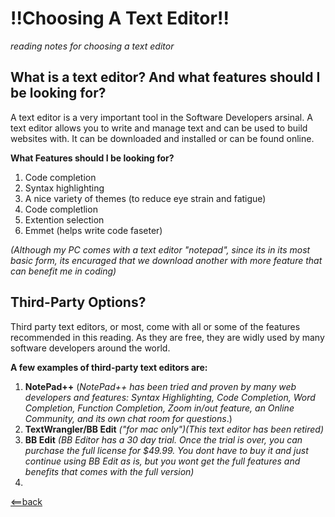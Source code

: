 # **!!Choosing A Text Editor!!**
*reading notes for choosing a text editor*


## **What is a text editor? And what features should I be looking for?**
A text editor is a very important tool in the Software Developers arsinal. A text editor allows you to write and manage 
text and can be used to build websites with. It can be downloaded and installed or can be found online.

**What Features should I be looking for?**
1. Code completion
2. Syntax highlighting
3. A nice variety of themes (to reduce eye strain and fatigue)
4. Code completlion
5. Extention selection
6. Emmet (helps write code faseter)

*(Although my PC comes with a text editor "notepad", since its in its most basic form, its encuraged that we download
another with more feature that can benefit me in coding)*


## **Third-Party Options?**
Third party text editors, or most, come with all or some of the features recommended in this reading. As they are free,
they are widly used by many software developers around the world.

**A few examples of third-party text editors are:**
1. **NotePad++** (*NotePad++ has been tried and proven by many web developers and features: Syntax Highlighting, Code Completion, Word Completion, Function Completion, Zoom in/out feature, an Online Community, and its own chat room for questions*.)
2. **TextWrangler/BB Edit** *("for mac only")(This text editor has been retired)*
3. **BB Edit** *(BB Editor has a 30 day trial. Once the trial is over, you can purchase the full license for $49.99. You dont have to buy it and just continue using BB Edit as is, but you wont get the full features and benefits that comes with the full version)*
4. 








[<==back](README.md)
